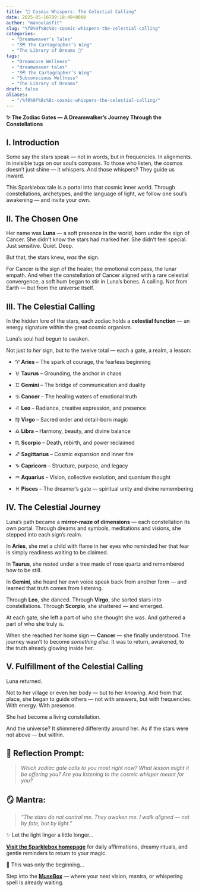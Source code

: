 ```yaml
---
title: "🌌 Cosmic Whispers: The Celestial Calling"
date: 2025-05-16T09:18:49+0000
author: "manoulasfit"
slug: "%f0%9f%8c%8c-cosmic-whispers-the-celestial-calling"
categories:
  - "Dreamweaver’s Tales"
  - "🗺️ The Cartographer’s Wing"
  - "The Library of Dreams 📜"
tags:
  - "Dreamcore Wellness"
  - "dreamweaver tales"
  - "🗺️ The Cartographer’s Wing"
  - "Subconscious Wellness"
  - "The Library of Dreams"
draft: false
aliases:
  - "/%f0%9f%8c%8c-cosmic-whispers-the-celestial-calling/"
---
```

**✨ The Zodiac Gates — A Dreamwalker’s Journey Through the Constellations**

## I. Introduction

Some say the stars speak — not in words, but in frequencies. In alignments. In invisible tugs on our soul’s compass. To those who listen, the cosmos doesn’t just shine — it whispers. And those whispers? They guide us inward.

This Sparklebox tale is a portal into that cosmic inner world. Through constellations, archetypes, and the language of light, we follow one soul’s awakening — and invite your own.

## II. The Chosen One

Her name was **Luna** — a soft presence in the world, born under the sign of Cancer. She didn’t know the stars had marked her. She didn’t feel special. Just sensitive. Quiet. Deep.

But that, the stars knew, *was* the sign.

For Cancer is the sign of the healer, the emotional compass, the lunar empath. And when the constellation of Cancer aligned with a rare celestial convergence, a soft hum began to stir in Luna’s bones. A calling. Not from Earth — but from the universe itself.

## III. The Celestial Calling

In the hidden lore of the stars, each zodiac holds a **celestial function** — an energy signature within the great cosmic organism.

Luna’s soul had begun to awaken.

Not just to *her* sign, but to the twelve total — each a gate, a realm, a lesson:

- ♈️ **Aries** – The spark of courage, the fearless beginning

- ♉️ **Taurus** – Grounding, the anchor in chaos

- ♊️ **Gemini** – The bridge of communication and duality

- ♋️ **Cancer** – The healing waters of emotional truth

- ♌️ **Leo** – Radiance, creative expression, and presence

- ♍️ **Virgo** – Sacred order and detail-born magic

- ♎️ **Libra** – Harmony, beauty, and divine balance

- ♏️ **Scorpio** – Death, rebirth, and power reclaimed

- ♐️ **Sagittarius** – Cosmic expansion and inner fire

- ♑️ **Capricorn** – Structure, purpose, and legacy

- ♒️ **Aquarius** – Vision, collective evolution, and quantum thought

- ♓️ **Pisces** – The dreamer’s gate — spiritual unity and divine remembering

## IV. The Celestial Journey

Luna’s path became a **mirror-maze of dimensions** — each constellation its own portal. Through dreams and symbols, meditations and visions, she stepped into each sign’s realm.

In **Aries**, she met a child with flame in her eyes who reminded her that fear is simply readiness waiting to be claimed.

In **Taurus**, she rested under a tree made of rose quartz and remembered how to be still.

In **Gemini**, she heard her own voice speak back from another form — and learned that truth comes from listening.

Through **Leo**, she danced. Through **Virgo**, she sorted stars into constellations. Through **Scorpio**, she shattered — and emerged.

At each gate, she left a part of who she thought she was.
And gathered a part of who she truly is.

When she reached her home sign — **Cancer** — she finally understood. The journey wasn’t to become *something else*. It was to return, awakened, to the truth already glowing inside her.

## V. Fulfillment of the Celestial Calling

Luna returned.

Not to her village or even her body — but to her *knowing*. And from that place, she began to guide others — not with answers, but with frequencies. With energy. With presence.

She had become a living constellation.

And the universe? It shimmered differently around her. As if the stars were not above — but within.

## 🌟 Reflection Prompt:

> *Which zodiac gate calls to you most right now? What lesson might it be offering you?*
*Are you listening to the cosmic whisper meant for you?*

## 🪞 Mantra:

> *“The stars do not control me. They awaken me. I walk aligned — not by fate, but by light.”*

✨ Let the light linger a little longer...

[**Visit the Sparklebox homepage**](https://sparklebox.blog) for daily affirmations, dreamy rituals, and gentle reminders to return to your magic.

💭 This was only the beginning...

Step into the [**MuseBox**](https://sparklebox.blog/tag/musebox) — where your next vision, mantra, or whispering spell is already waiting.